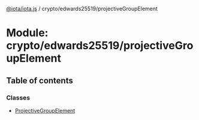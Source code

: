 [@iota/iota.js](../README.md) / crypto/edwards25519/projectiveGroupElement

# Module: crypto/edwards25519/projectiveGroupElement

## Table of contents

### Classes

- [ProjectiveGroupElement](../classes/crypto_edwards25519_projectivegroupelement.projectivegroupelement.md)
